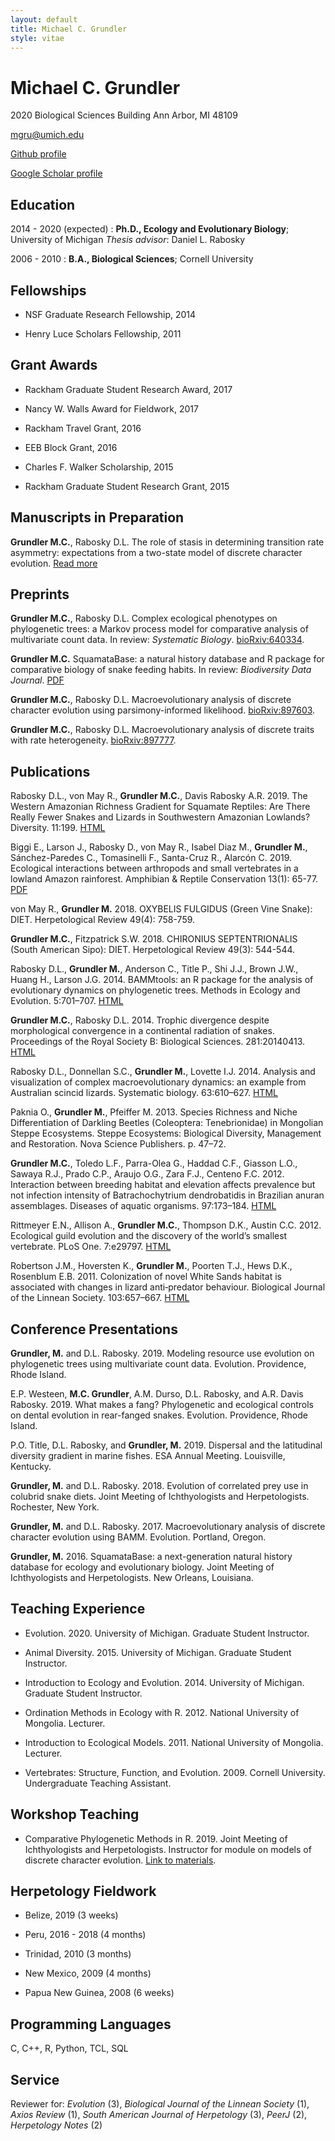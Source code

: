 ```yaml
---
layout: default
title: Michael C. Grundler
style: vitae
---
```


Michael C. Grundler
==================

2020 Biological Sciences Building
Ann Arbor, MI 48109

mgru@umich.edu

[Github profile](https://github.com/blueraleigh)

[Google Scholar profile](https://scholar.google.com/citations?user=qIUth9QAAAAJ&hl=en)

Education
---------
2014 - 2020 (expected)
:  **Ph.D., Ecology and Evolutionary Biology**; University of Michigan
_Thesis advisor_: Daniel L. Rabosky

2006 - 2010
: **B.A., Biological Sciences**; Cornell University


Fellowships
-----------
- NSF Graduate Research Fellowship, 2014

- Henry Luce Scholars Fellowship, 2011

Grant Awards
------
- Rackham Graduate Student Research Award, 2017

- Nancy W. Walls Award for Fieldwork, 2017

- Rackham Travel Grant, 2016

- EEB Block Grant, 2016

- Charles F. Walker Scholarship, 2015

- Rackham Graduate Student Research Grant, 2015

Manuscripts in Preparation
-------------------------
**Grundler M.C.**, Rabosky D.L. The role of stasis in determining transition
rate asymmetry: expectations from a two-state model of discrete character
evolution. [Read more](/research/stasis)

Preprints
---------
**Grundler M.C.**, Rabosky D.L. Complex ecological phenotypes on phylogenetic trees: a Markov process model for comparative analysis of multivariate count data. In review: _Systematic Biology_.
[bioRxiv:640334](https://www.biorxiv.org/content/10.1101/640334v2).

**Grundler M.C.** SquamataBase: a natural history database and R package
for comparative biology of snake feeding habits. In review: _Biodiversity Data Journal_.
[PDF](squamatabase.pdf)

**Grundler M.C.**, Rabosky D.L. Macroevolutionary analysis of discrete character
evolution using parsimony-informed likelihood. [bioRxiv:897603](https://www.biorxiv.org/content/10.1101/2020.01.07.897603v1).

**Grundler M.C.**, Rabosky D.L. Macroevolutionary analysis of discrete traits
with rate heterogeneity. [bioRxiv:897777](https://www.biorxiv.org/content/10.1101/2020.01.07.897777v1).

Publications
------------
Rabosky D.L., von May R., **Grundler M.C.**, Davis Rabosky A.R. 2019. The Western Amazonian Richness Gradient for Squamate Reptiles: Are There Really Fewer Snakes and Lizards in Southwestern Amazonian Lowlands? Diversity. 11:199. [HTML](https://doi.org/10.3390/d11100199)

Biggi E., Larson J., Rabosky D., von May R., Isabel Diaz M., **Grundler M.**, Sánchez-Paredes C., Tomasinelli F., Santa-Cruz R., Alarcón C. 2019. Ecological interactions between arthropods and small vertebrates in a lowland Amazon rainforest. Amphibian & Reptile Conservation 13(1): 65-77. [PDF](http://amphibian-reptile-conservation.org/pdfs/Volume/Vol_13_no_2/ARC_13_2_[General_Section]_304-322_e215.pdf)

von May R., **Grundler M.** 2018. OXYBELIS FULGIDUS (Green Vine Snake): DIET. Herpetological Review 49(4): 758-759.

**Grundler M.C.**, Fitzpatrick S.W. 2018. CHIRONIUS SEPTENTRIONALIS (South American Sipo): DIET. Herpetological Review 49(3): 544-544.

Rabosky D.L., **Grundler M.**, Anderson C., Title P., Shi J.J., Brown J.W., Huang H., Larson J.G. 2014. BAMMtools: an R package for the analysis of evolutionary dynamics on phylogenetic trees. Methods in Ecology and Evolution. 5:701–707. [HTML](https://doi.org/10.1111/2041-210X.12199)

**Grundler M.C.**, Rabosky D.L. 2014. Trophic divergence despite morphological convergence in a continental radiation of snakes. Proceedings of the Royal Society B: Biological Sciences. 281:20140413. [HTML](https://doi.org/10.1098/rspb.2014.0413)

Rabosky D.L., Donnellan S.C., **Grundler M.**, Lovette I.J. 2014. Analysis and visualization of complex macroevolutionary dynamics: an example from Australian scincid lizards. Systematic biology. 63:610–627. [HTML](https://doi.org/10.1093/sysbio/syu025)

Paknia O., **Grundler M.**, Pfeiffer M. 2013. Species Richness and Niche Differentiation of Darkling Beetles (Coleoptera: Tenebrionidae) in Mongolian Steppe Ecosystems. Steppe Ecosystems: Biological Diversity, Management and Restoration. Nova Science Publishers. p. 47–72.

**Grundler M.C.**, Toledo L.F., Parra-Olea G., Haddad C.F., Giasson L.O., Sawaya R.J., Prado C.P., Araujo O.G., Zara F.J., Centeno F.C. 2012. Interaction between breeding habitat and elevation affects prevalence but not infection intensity of Batrachochytrium dendrobatidis in Brazilian anuran assemblages. Diseases of aquatic organisms. 97:173–184. [HTML](https://doi.org/10.3354/dao02413)

Rittmeyer E.N., Allison A., **Grundler M.C.**, Thompson D.K., Austin C.C. 2012. Ecological guild evolution and the discovery of the world’s smallest vertebrate. PLoS One. 7:e29797. [HTML](https://doi.org/10.1371/journal.pone.0029797)

Robertson J.M., Hoversten K., **Grundler M.**, Poorten T.J., Hews D.K., Rosenblum E.B. 2011. Colonization of novel White Sands habitat is associated with changes in lizard anti‐predator behaviour. Biological Journal of the Linnean Society. 103:657–667. [HTML](https://doi.org/10.1111/j.1095-8312.2011.01644.x)


Conference Presentations
------------------------
**Grundler, M.** and D.L. Rabosky. 2019. Modeling resource use evolution on phylogenetic trees using multivariate count data. Evolution. Providence, Rhode Island.

E.P. Westeen, **M.C. Grundler**, A.M. Durso, D.L. Rabosky, and A.R. Davis Rabosky. 2019. What makes a fang? Phylogenetic and ecological controls on dental evolution in rear-fanged snakes. Evolution. Providence, Rhode Island.

P.O. Title, D.L. Rabosky, and **Grundler, M.** 2019. Dispersal and the latitudinal diversity gradient in marine fishes. ESA Annual Meeting. Louisville, Kentucky.

**Grundler, M.** and D.L. Rabosky. 2018. Evolution of correlated prey use in colubrid snake diets. Joint Meeting of Ichthyologists and Herpetologists. Rochester, New York.

**Grundler, M.** and D.L. Rabosky. 2017. Macroevolutionary analysis of discrete character evolution using BAMM. Evolution. Portland, Oregon.

**Grundler, M.** 2016. SquamataBase: a next-generation natural history database for ecology and evolutionary biology. Joint Meeting of Ichthyologists and Herpetologists. New Orleans, Louisiana.


Teaching Experience
-------------------
- Evolution. 2020. University of Michigan. Graduate Student Instructor.

- Animal Diversity. 2015. University of Michigan. Graduate Student Instructor.

- Introduction to Ecology and Evolution. 2014. University of Michigan. Graduate Student Instructor.

- Ordination Methods in Ecology with R. 2012. National University of Mongolia. Lecturer.

- Introduction to Ecological Models. 2011. National University of Mongolia. Lecturer.

- Vertebrates: Structure, Function, and Evolution. 2009. Cornell University. Undergraduate Teaching Assistant.


Workshop Teaching
-------------------
- Comparative Phylogenetic Methods in R. 2019. Joint Meeting of Ichthyologists and Herpetologists. Instructor for module on models of discrete character evolution. [Link to materials](https://github.com/blueraleigh/jmih2019).


Herpetology Fieldwork
---------------------
- Belize, 2019 (3 weeks)

- Peru, 2016 - 2018 (4 months)

- Trinidad, 2010 (3 months)

- New Mexico, 2009 (4 months)

- Papua New Guinea, 2008 (6 weeks)

Programming Languages
---------------------
C, C++, R, Python, TCL, SQL

Service
-------
Reviewer for: _Evolution_ (3), _Biological Journal of the Linnean Society_ (1), _Axios Review_ (1), _South American Journal of Herpetology_ (3), _PeerJ_ (2), _Herpetology Notes_ (2)

